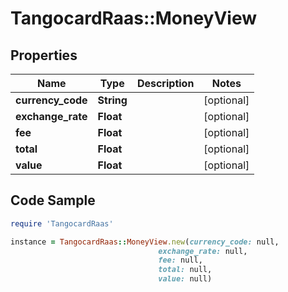 # TangocardRaas::MoneyView

## Properties

Name | Type | Description | Notes
------------ | ------------- | ------------- | -------------
**currency_code** | **String** |  | [optional] 
**exchange_rate** | **Float** |  | [optional] 
**fee** | **Float** |  | [optional] 
**total** | **Float** |  | [optional] 
**value** | **Float** |  | [optional] 

## Code Sample

```ruby
require 'TangocardRaas'

instance = TangocardRaas::MoneyView.new(currency_code: null,
                                 exchange_rate: null,
                                 fee: null,
                                 total: null,
                                 value: null)
```


